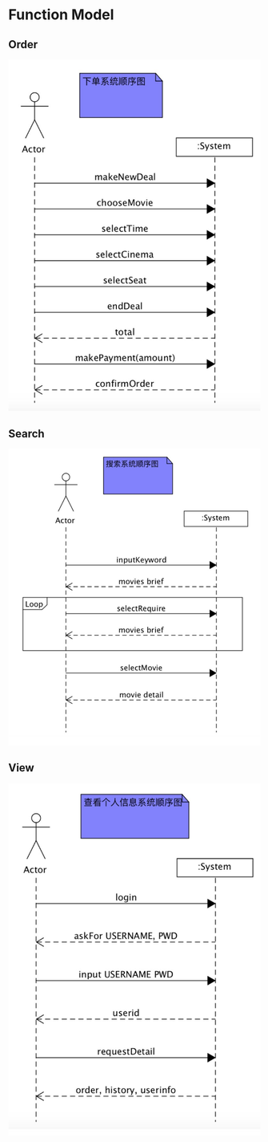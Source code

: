 # Function Model

## Order

![](../src/function_model_order.jpg)



## Search

![](../src/function_model_search.jpg)

## View

![](../src/function_model_view.jpg)

